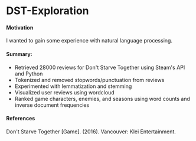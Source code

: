 # DST-Exploration

#### Motivation
I wanted to gain some experience with natural language processing. 

#### Summary:
- Retrieved 28000 reviews for Don't Starve Together using Steam's API and Python
- Tokenized and removed stopwords/punctuation from reviews
- Experimented with lemmatization and stemming
- Visualized user reviews using wordcloud
- Ranked game characters, enemies, and seasons using word counts and inverse document frequencies

#### References
Don't Starve Together [Game]. (2016). Vancouver: Klei Entertainment.
